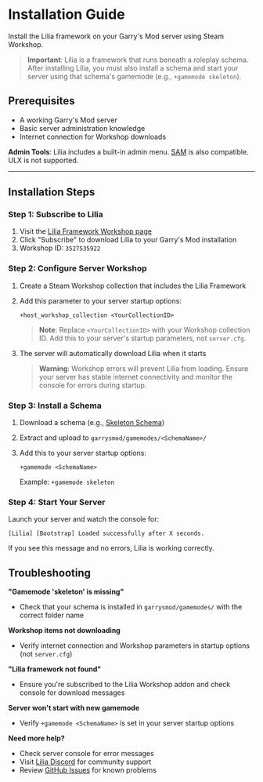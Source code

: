 # Installation Guide

Install the Lilia framework on your Garry's Mod server using Steam Workshop.

> **Important**: Lilia is a framework that runs beneath a roleplay schema. After installing Lilia, you must also install a schema and start your server using that schema's gamemode (e.g., `+gamemode skeleton`).

## Prerequisites

* A working Garry's Mod server
* Basic server administration knowledge
* Internet connection for Workshop downloads

**Admin Tools**: Lilia includes a built-in admin menu. [SAM](https://www.gmodstore.com/market/view/sam) is also compatible. ULX is not supported.

---

## Installation Steps

### Step 1: Subscribe to Lilia

1. Visit the [Lilia Framework Workshop page](https://steamcommunity.com/sharedfiles/filedetails/?id=3527535922)
2. Click "Subscribe" to download Lilia to your Garry's Mod installation
3. Workshop ID: `3527535922`

### Step 2: Configure Server Workshop

1. Create a Steam Workshop collection that includes the Lilia Framework
2. Add this parameter to your server startup options:

   ```plaintext
   +host_workshop_collection <YourCollectionID>
   ```

   > **Note**: Replace `<YourCollectionID>` with your Workshop collection ID. Add this to your server's startup parameters, not `server.cfg`.

3. The server will automatically download Lilia when it starts

   > **Warning**: Workshop errors will prevent Lilia from loading. Ensure your server has stable internet connectivity and monitor the console for errors during startup.

### Step 3: Install a Schema

1. Download a schema (e.g., [Skeleton Schema](https://github.com/LiliaFramework/Skeleton))
2. Extract and upload to `garrysmod/gamemodes/<SchemaName>/`
3. Add this to your server startup options:

   ```plaintext
   +gamemode <SchemaName>
   ```

   Example: `+gamemode skeleton`

### Step 4: Start Your Server

Launch your server and watch the console for:

```plaintext
[Lilia] [Bootstrap] Loaded successfully after X seconds.
```

If you see this message and no errors, Lilia is working correctly.

## Troubleshooting

**"Gamemode 'skeleton' is missing"**
- Check that your schema is installed in `garrysmod/gamemodes/` with the correct folder name

**Workshop items not downloading**
- Verify internet connection and Workshop parameters in startup options (not `server.cfg`)

**"Lilia framework not found"**
- Ensure you're subscribed to the Lilia Workshop addon and check console for download messages

**Server won't start with new gamemode**
- Verify `+gamemode <SchemaName>` is set in your server startup options

**Need more help?**
- Check server console for error messages
- Visit [Lilia Discord](https://discord.gg/esCRH5ckbQ) for community support
- Review [GitHub Issues](https://github.com/LiliaFramework/Lilia/issues) for known problems

